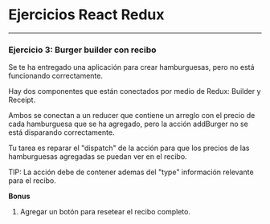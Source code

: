# Ejercicios React Redux

---

### Ejercicio 3: Burger builder con recibo

Se te ha entregado una aplicación para crear hamburguesas, pero
no está funcionando correctamente.

Hay dos componentes que están conectados por medio de Redux: Builder y Receipt.

Ambos se conectan a un reducer que contiene un arreglo con el precio de cada
hamburguesa que se ha agregado, pero la acción addBurger no se está disparando
correctamente.

Tu tarea es reparar el "dispatch" de la acción para que los precios de las
hamburguesas agregadas se puedan ver en el recibo.

TIP: La acción debe de contener ademas del "type" información relevante
para el recibo.

**Bonus**

1. Agregar un botón para resetear el recibo completo.
